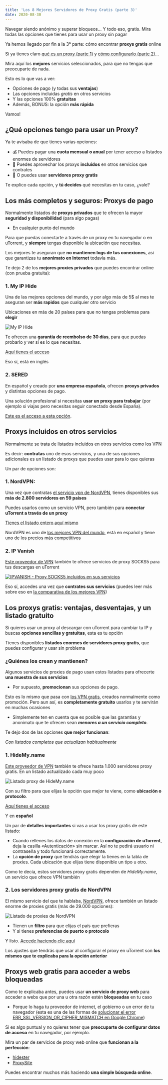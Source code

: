 ```yaml
---
title: 'Los 8 Mejores Servidores de Proxy Gratis (parte 3)'
date: 2020-08-30
---
```


Navegar siendo anónimo y superar bloqueos... Y todo eso, gratis. Mira todas las opciones que tienes para usar un proxy sin pagar

<!-- more -->

Ya hemos llegado por fin a la 3ª parte: cómo encontrar **proxys gratis** online

Si ya tienes claro [qué es un proxy (parte 1)](/guias/que-es-proxy) y [cómo configurarlo (parte 2)](/guias/como-usar-proxy)...

Mira aquí los **mejores** servicios seleccionados, para que no tengas que preocuparte de nada.

Esto es lo que vas a ver:

- Opciones de pago (y todas sus **ventajas**)
- Las opciones incluidas _gratis_ en otros servicios
- Y las opciones 100% **gratuitas**
- Además, BONUS: la opción **más rápida**

Vamos!

## ¿Qué opciones tengo para usar un Proxy?

Ya te avisaba de que tienes varias opciones:

- 💰 Puedes pagar una **cuota mensual o anual** por tener acceso a listados enormes de servidores
- 🚗 Puedes aprovechar los proxys **incluidos** en otros servicios que contrates
- 🎁 O puedes usar **servidores proxy gratis**

Te explico cada opción, y **tú decides** qué necesitas en tu caso, ¿vale?

## Los más completos y seguros: Proxys de pago

Normalmente listados de **proxys privados** que te ofrecen la mayor **seguridad y disponibilidad** (para algo pagas)

- En cualquier punto del mundo

Para que puedas conectarte a través de un proxy en tu navegador o en uTorrent, y **siempre** tengas disponible la ubicación que necesitas.

Los mejores te aseguran que **no mantienen logs de tus conexiones**, así que garantizas tu **anonimato en Internet** todavía más.

Te dejo 2 de los **mejores proxies privados** que puedes encontrar online (con prueba gratuita):

### 1. My IP Hide

Una de las mejores opciones del mundo, y por algo más de 5\$ al mes te aseguran ser **más rapidos** que cualquier otro servicio

Ubicaciones en más de 20 países para que no tengas problemas para **elegir**

![My IP Hide](/content/proxy-server1.jpg)

Te ofrecen una **garantía de reembolso de 30 días**, para que puedas probarlo y ver si es lo que necesitas.

[Aquí tienes el acceso](https://myiphide.com/)

Eso sí, está en inglés

### 2. SERED

En español y creado por **una empresa española**, ofrecen **proxys privados** y distintas opciones de pago.

Una solución profesional si necesitas **usar un proxy para trabajar** (por ejemplo si viajas pero necesitas seguir conectado desde España).

[Este es el acceso a esta opción](https://sered.net/proxy-privado).

## Proxys incluidos en otros servicios

Normalmente se trata de listados incluidos en otros servicios como los VPN

Es decir: **contratas** uno de esos servicios, y una de sus opciones adicionales es un listado de proxys que puedes usar para lo que quieras

Un par de opciones son:

### 1. NordVPN:

Una vez que contratas [el servicio vpn de NordVPN](https://go.nordvpn.net/aff_c?offer_id=15&aff_id=46155&url_id=902), tienes disponibles sus **más de 2.800 servidores en 59 países**

Puedes usarlos como un servicio VPN, pero también para **conectar uTorrent a través de un proxy**

[Tienes el listado entero aquí mismo](https://nordvpn.com/es/servers/)

NordVPN es uno de [los mejores VPN del mundo](/), está en español y tiene uno de los precios más competitivos

### 2. IP Vanish

[Este proveedor de VPN](https://comousarutorrent.com/ipva) también te ofrece servicios de proxy SOCKS5 para tus descargas en uTorrent

[![IPVANISH - Proxy SOCKS5 incluidos en sus servicios](/content/proxy-server2.jpg)](https://www.ipvanish.com/?a_bid=48f95966&a_aid=facil)

Eso sí, accedes una vez que **contrates sus servicios** (puedes leer más sobre eso en [la comparativa de los mejores VPN](/))

## Los proxys gratis: ventajas, desventajas, y un listado gratuito

Si quieres usar un proxy al descargar con uTorrent para cambiar tu IP y buscas **opciones sencillas y gratuitas**, esta es tu opción

Tienes disponibles **listados enormes de servidores proxy gratis**, que puedes configurar y usar sin problema

### ¿Quiénes los crean y mantienen?

Algunos servicios de proxies de pago usan estos listados para ofrecerte **una muestra de sus servicios**

- Por supuesto, **promocionan** sus opciones de pago.

Esto es lo mismo que pasa con [los VPN gratis](/guias/vpn-gratis/), creados normalmente como promoción. Pero aun así, es **completamente gratuito** usarlos y te servirán en muchas ocasiones

- Simplemente ten en cuenta que es posible que las garantías y anonimato que te ofrecen sean **_menores a un servicio completo_**.

Te dejo dos de las opciones **que mejor funcionan**:

_Con listados completos que actualizan habitualmente_

### 1. HideMy.name

[Este proveedor de VPN](https://hidemy.name/#5f57a8c7dd77e) también te ofrece hasta 1.000 servidores proxy gratis. En un listado actualizado cada muy poco

![Listado proxy de HideMy.name](/content/proxy-server3.jpg)

Con su filtro para que elijas la opción que mejor te viene, como **ubicación o protocolo**.

[Aquí tienes el acceso](https://hidemy.name/es/proxy-list/)

Y en **español**

Un par de **detalles importantes** si vas a usar los proxy gratis de este listado:

- Cuando rellenes los datos de conexión en la **configuración de uTorrent**, deja la casilla «Autenticación» sin marcar. Así no te pedirá usuario ni contraseña y todo funcionará correctamente.
- La **opción de proxy** que tendrás que elegir la tienes en la tabla de proxies. Cada ubicación que elijas tiene disponible un tipo u otro.

Como te decía, estos servidores proxy gratis dependen de _HideMy.name_, un servicio que ofrece VPN también

### 2. Los servidores proxy gratis de NordVPN

El mismo servicio del que te hablaba, [NordVPN](https://go.nordvpn.net/aff_c?offer_id=15&aff_id=46155&url_id=902), ofrece también un listado enorme de proxies gratis (más de 29.000 opciones):

![Listado de proxies de NordVPN](/content/proxy-server4.jpg)

- Tienen un **filtro** para que elijas el país que prefieras
- Y si tienes **preferencias de puerto o protocolo**

Y listo. [Accede haciendo clic aquí](https://comousarutorrent.com/nvpn-proxies-gratis)

Los ajustes que tendrás que usar al configurar el proxy en uTorrent son **los mismos que te explicaba para la opción anterior**

## Proxys web gratis para acceder a webs bloqueadas

Como te explicaba antes, puedes usar **un servicio de proxy web** para acceder a webs que por una u otra razón estén **bloqueadas** en tu caso

- Porque lo haga tu proveedor de internet, el gobierno o un error de tu navegador (esta es una de las formas de [solucionar el error ERR_SSL_VERSION_OR_CIPHER_MISMATCH en Google Chrome](https://comousarutorrent.com/solucionar-err_ssl_version_or_cipher_mismatch/))

Si es algo puntual y no quieres tener que **preocuparte de configurar datos de acceso** en tu navegador, por ejemplo.

Mira un par de servicios de proxy web online que **funcionan a la perfección**:

- [hidester](https://hidester.com/es/proxy/)
- [ProxySite](https://www.proxysite.com/es/)

Puedes encontrar muchos más haciendo **una simple búsqueda online**.

---
